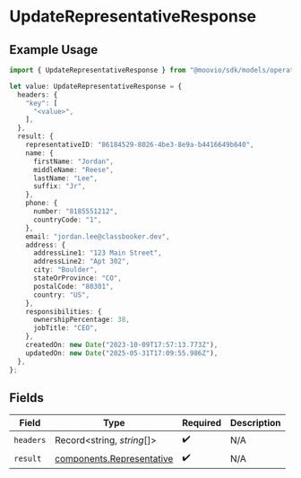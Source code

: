 # UpdateRepresentativeResponse

## Example Usage

```typescript
import { UpdateRepresentativeResponse } from "@moovio/sdk/models/operations";

let value: UpdateRepresentativeResponse = {
  headers: {
    "key": [
      "<value>",
    ],
  },
  result: {
    representativeID: "86184529-8026-4be3-8e9a-b4416649b640",
    name: {
      firstName: "Jordan",
      middleName: "Reese",
      lastName: "Lee",
      suffix: "Jr",
    },
    phone: {
      number: "8185551212",
      countryCode: "1",
    },
    email: "jordan.lee@classbooker.dev",
    address: {
      addressLine1: "123 Main Street",
      addressLine2: "Apt 302",
      city: "Boulder",
      stateOrProvince: "CO",
      postalCode: "80301",
      country: "US",
    },
    responsibilities: {
      ownershipPercentage: 38,
      jobTitle: "CEO",
    },
    createdOn: new Date("2023-10-09T17:57:13.773Z"),
    updatedOn: new Date("2025-05-31T17:09:55.986Z"),
  },
};
```

## Fields

| Field                                                                  | Type                                                                   | Required                                                               | Description                                                            |
| ---------------------------------------------------------------------- | ---------------------------------------------------------------------- | ---------------------------------------------------------------------- | ---------------------------------------------------------------------- |
| `headers`                                                              | Record<string, *string*[]>                                             | :heavy_check_mark:                                                     | N/A                                                                    |
| `result`                                                               | [components.Representative](../../models/components/representative.md) | :heavy_check_mark:                                                     | N/A                                                                    |